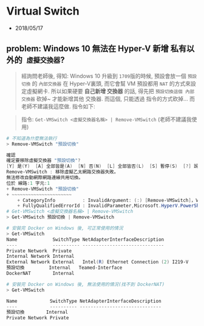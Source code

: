 # Virtual Switch
- 2018/05/17

## problem: Windows 10 無法在 Hyper-V 新增 **私有以外的` 虛擬交換器`**?

> 經詢問老師後, 得知: Windows 10 升級到 `1709`版的時候, 預設會放一個 `預設切換` 的 `內部交換器` 在 Hyper-V裏頭, 而它會幫 VM 預設都用 `NAT` 的方式來設定虛擬網卡. 所以如果硬要 **自己新增 交換器** 的話, 得先把 `預設切換這個 內部交換器` 砍掉~ 才能新增其他 交換器. 而這個, 只能透過 指令的方式砍掉... 而老師不建議我這麼做. 指令如下:

> 指令: `Get-VMSwitch <虛擬交換器名稱> | Remove-VMSwitch` (老師不建議我使用)

```powershell
# 不知道為什麼無法執行
> Remove-VMSwitch "預設切換"

確認
確定要移除虛擬交換器 "預設切換"?
[Y] 是(Y)  [A] 全部皆是(A)  [N] 否(N)  [L] 全部皆否(L)  [S] 暫停(S)  [?] 說明 (預設值為 "Y"): A
Remove-VMSwitch : 移除虛擬乙太網路交換器失敗。
無法修改自動網際網路連線共用切換。
位於 線路:1 字元:1
+ Remove-VMSwitch "預設切換"
+ ~~~~~~~~~~~~~~~~~~~~~~
    + CategoryInfo          : InvalidArgument: (:) [Remove-VMSwitch]，VirtualizationException
    + FullyQualifiedErrorId : InvalidParameter,Microsoft.HyperV.PowerShell.Commands.RemoveVMSwitch
# Get-VMSwitch <虛擬交換器名稱> | Remove-VMSwitch
> Get-VMSwitch 預設切換 | Remove-VMSwitch

# 安裝完 Docker on Windows 後, 可正常使用的情況
> Get-VMSwitch
Name             SwitchType NetAdapterInterfaceDescription
----             ---------- ------------------------------
Private Network  Private
Internal Network Internal
External Network External   Intel(R) Ethernet Connection (2) I219-V
預設切換         Internal   Teamed-Interface
DockerNAT        Internal

# 安裝完 Docker on Windows 後, 無法使用的情況(找不到 DockerNAT)
> Get-VMSwitch

Name            SwitchType NetAdapterInterfaceDescription
----            ---------- ------------------------------
預設切換        Internal
Private Network Private
```